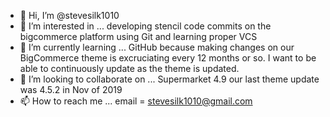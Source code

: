 - 👋 Hi, I’m @stevesilk1010
- 👀 I’m interested in ... developing stencil code commits on the bigcommerce platform using Git and learning proper VCS
- 🌱 I’m currently learning ... GitHub because making changes on our BigCommerce theme is excruciating every 12 months or so.  I want to be able to continuously update as the theme is updated.
- 💞️ I’m looking to collaborate on ...  Supermarket 4.9 our last theme update was 4.5.2 in Nov of 2019
- 📫 How to reach me ... email = stevesilk1010@gmail.com

<!---
stevesilk1010/stevesilk1010 is a ✨ special ✨ repository because its `README.md` (this file) appears on your GitHub profile.
You can click the Preview link to take a look at your changes.
--->
